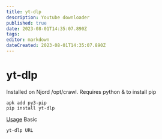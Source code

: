 ```yaml
---
title: yt-dlp
description: Youtube downloader
published: true
date: 2023-08-01T14:35:07.890Z
tags: 
editor: markdown
dateCreated: 2023-08-01T14:35:07.890Z
---
```


# yt-dlp
Installed on Njord /opt/crawl. Requires python & to install pip
```
apk add py3-pip
pip install yt-dlp
```

[Usage](https://github.com/yt-dlp/yt-dlp)
Basic
```
yt-dlp URL
```